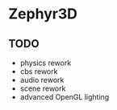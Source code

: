 # Zephyr3D


## TODO
* physics rework
* cbs rework
* audio rework
* scene rework
* advanced OpenGL lighting
